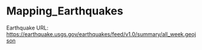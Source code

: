 # Mapping_Earthquakes

Earthquake URL: https://earthquake.usgs.gov/earthquakes/feed/v1.0/summary/all_week.geojson
